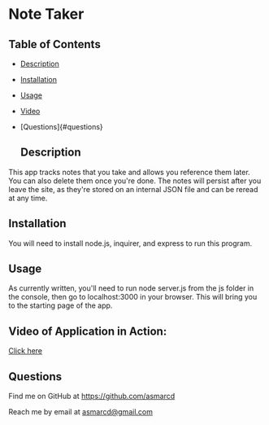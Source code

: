 # Note Taker
  
  ## Table of Contents
* [Description](#description)
* [Installation](#installation)
* [Usage](#usage)
* [Video](#video)
* [Questions]{#questions}

  
  ## Description
  
This app tracks notes that you take and allows you reference them later. You can also delete them once you're done. The notes will persist after you leave the site, as they're stored on an internal JSON file and can be reread at any time.
  
  ## Installation
  
You will need to install node.js, inquirer, and express to run this program. 
  
  ## Usage
  
As currently written, you'll need to run node server.js from the js folder in the console, then go to localhost:3000 in your browser. This will bring you to the starting page of the app.
  
  ## Video of Application in Action:
<a href = "https://drive.google.com/file/d/1opFQ3x80GQQ0XnlqZ7cR7SO3fdZ162Bb/view?usp=sharing">Click here</a>

  ## Questions
  Find me on GitHub at https://github.com/asmarcd
  
  Reach me by email at asmarcd@gmail.com